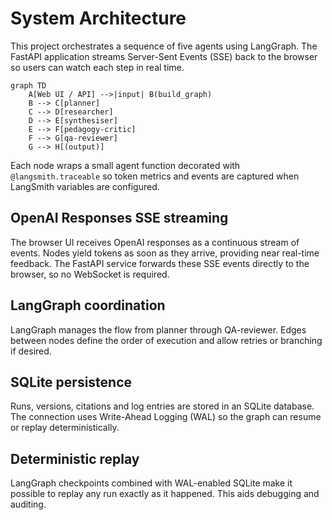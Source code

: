 # System Architecture

This project orchestrates a sequence of five agents using LangGraph. The FastAPI application streams Server-Sent Events (SSE) back to the browser so users can watch each step in real time.

```mermaid
graph TD
    A[Web UI / API] -->|input| B(build_graph)
    B --> C[planner]
    C --> D[researcher]
    D --> E[synthesiser]
    E --> F[pedagogy-critic]
    F --> G[qa-reviewer]
    G --> H[(output)]
```

Each node wraps a small agent function decorated with `@langsmith.traceable` so token metrics and events are captured when LangSmith variables are configured.

## OpenAI Responses SSE streaming

The browser UI receives OpenAI responses as a continuous stream of events. Nodes yield tokens as soon as they arrive, providing near real-time feedback. The FastAPI service forwards these SSE events directly to the browser, so no WebSocket is required.

## LangGraph coordination

LangGraph manages the flow from planner through QA-reviewer. Edges between nodes define the order of execution and allow retries or branching if desired.

## SQLite persistence

Runs, versions, citations and log entries are stored in an SQLite database. The connection uses Write-Ahead Logging (WAL) so the graph can resume or replay deterministically.

## Deterministic replay

LangGraph checkpoints combined with WAL-enabled SQLite make it possible to replay any run exactly as it happened. This aids debugging and auditing.
